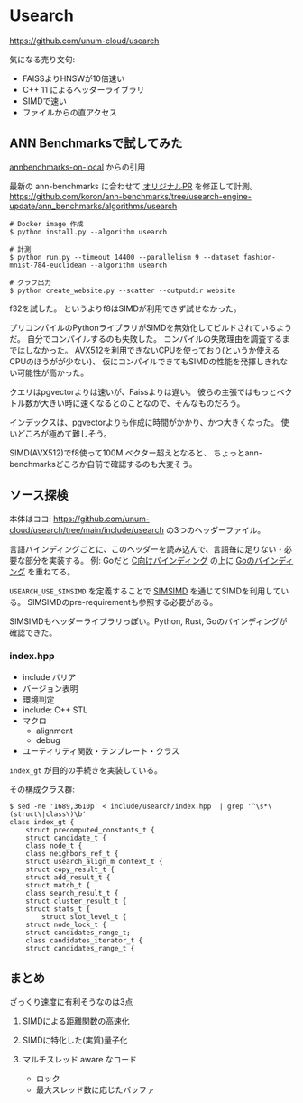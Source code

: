 # Usearch

<https://github.com/unum-cloud/usearch>

気になる売り文句:

* FAISSよりHNSWが10倍速い
* C++ 11 によるヘッダーライブラリ
* SIMDで速い
* ファイルからの直アクセス

## ANN Benchmarksで試してみた

[annbenchmarks-on-local](../annbenchmarks-on-local) からの引用

最新の ann-benchmarks に合わせて [オリジナルPR](https://github.com/erikbern/ann-benchmarks/pull/451) を修正して計測。
<https://github.com/koron/ann-benchmarks/tree/usearch-engine-update/ann_benchmarks/algorithms/usearch>

```console
# Docker image 作成
$ python install.py --algorithm usearch

# 計測
$ python run.py --timeout 14400 --parallelism 9 --dataset fashion-mnist-784-euclidean --algorithm usearch

# グラフ出力
$ python create_website.py --scatter --outputdir website
```

f32を試した。
というよりf8はSIMDが利用できず試せなかった。

プリコンパイルのPythonライブラリがSIMDを無効化してビルドされているようだ。
自分でコンパイルするのも失敗した。
コンパイルの失敗理由を調査するまではしなかった。
AVX512を利用できないCPUを使っており(というか使えるCPUのほうがが少ない)、
仮にコンパイルできてもSIMDの性能を発揮しきれない可能性が高かった。

クエリはpgvectorよりは速いが、Faissよりは遅い。
彼らの主張ではもっとベクトル数が大きい時に速くなるとのことなので、そんなものだろう。

インデックスは、pgvectorよりも作成に時間がかかり、かつ大きくなった。
使いどころが極めて難しそう。

SIMD(AVX512)でf8使って100M ベクター超えとなると、
ちょっとann-benchmarksどころか自前で確認するのも大変そう。

## ソース探検

本体はココ: <https://github.com/unum-cloud/usearch/tree/main/include/usearch> の3つのヘッダーファイル。

言語バインディングごとに、このヘッダーを読み込んで、言語毎に足りない・必要な部分を実装する。
例: Goだと [C向けバインディング](https://github.com/unum-cloud/usearch/tree/main/c) の上に [Goのバインディング](https://github.com/unum-cloud/usearch/tree/main/golang) を重ねてる。

`USEARCH_USE_SIMSIMD` を定義することで [SIMSIMD](https://github.com/ashvardanian/simsimd) を通じてSIMDを利用している。
SIMSIMDのpre-requirementも参照する必要がある。

SIMSIMDもヘッダーライブラリっぽい。Python, Rust, Goのバインディングが確認できた。

### index.hpp

* include バリア
* バージョン表明
* 環境判定
* include: C++ STL
* マクロ
    * alignment
    * debug
* ユーティリティ関数・テンプレート・クラス

`index_gt` が目的の手続きを実装している。

その構成クラス群:

```
$ sed -ne '1689,3610p' < include/usearch/index.hpp  | grep '^\s*\(struct\|class\)\b'
class index_gt {
    struct precomputed_constants_t {
    struct candidate_t {
    class node_t {
    class neighbors_ref_t {
    struct usearch_align_m context_t {
    struct copy_result_t {
    struct add_result_t {
    struct match_t {
    class search_result_t {
    struct cluster_result_t {
    struct stats_t {
        struct slot_level_t {
    struct node_lock_t {
    struct candidates_range_t;
    class candidates_iterator_t {
    struct candidates_range_t {
```

## まとめ

ざっくり速度に有利そうなのは3点

1. SIMDによる距離関数の高速化
2. SIMDに特化した(実質)量子化
3. マルチスレッド aware なコード

    * ロック
    * 最大スレッド数に応じたバッファ
